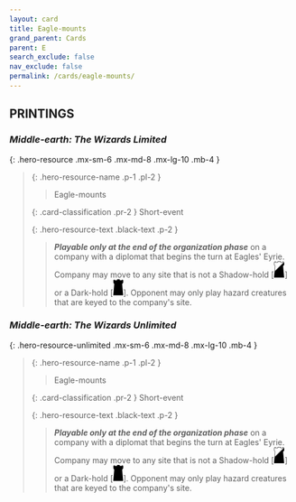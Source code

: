 ```yaml
---
layout: card
title: Eagle-mounts
grand_parent: Cards
parent: E
search_exclude: false
nav_exclude: false
permalink: /cards/eagle-mounts/
---
```


## PRINTINGS


### _Middle-earth: The Wizards Limited_

{: .hero-resource .mx-sm-6 .mx-md-8 .mx-lg-10 .mb-4 }
> {: .hero-resource-name .p-1 .pl-2 }
> > <div class="card-mp"></div>
> > <div class="card-name">Eagle-mounts</div>
>
> {: .card-classification .pr-2 }
> Short-event
>
> {: .hero-resource-text .black-text .p-2 }
> > ***Playable only at the end of the organization phase*** on a company with a diplomat that begins the turn at Eagles' Eyrie. Company may move to any site that is not a Shadow-hold \[![](/assets/images/shadow-hold.svg)] or a Dark-hold \[![](/assets/images/dark-hold.svg)]. Opponent may only play hazard creatures that are keyed to the company's site. 
> 

### _Middle-earth: The Wizards Unlimited_

{: .hero-resource-unlimited .mx-sm-6 .mx-md-8 .mx-lg-10 .mb-4 }
> {: .hero-resource-name .p-1 .pl-2 }
> > <div class="card-mp"></div>
> > <div class="card-name">Eagle-mounts</div>
>
> {: .card-classification .pr-2 }
> Short-event
>
> {: .hero-resource-text .black-text .p-2 }
> > ***Playable only at the end of the organization phase*** on a company with a diplomat that begins the turn at Eagles' Eyrie. Company may move to any site that is not a Shadow-hold \[![](/assets/images/shadow-hold.svg)] or a Dark-hold \[![](/assets/images/dark-hold.svg)]. Opponent may only play hazard creatures that are keyed to the company's site. 
> 

